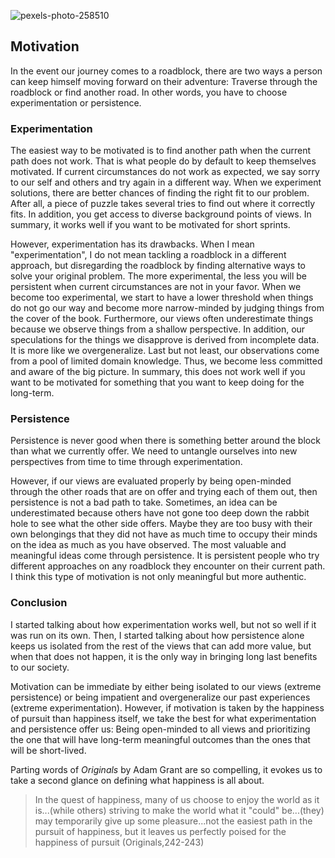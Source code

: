 ![pexels-photo-258510](https://user-images.githubusercontent.com/12673581/32536980-b7651fde-c49b-11e7-9096-2a5d2cba3310.jpeg)

## Motivation

In the event our journey comes to a roadblock, there are two ways a person can keep himself moving forward on their adventure: Traverse through the roadblock or find another road. In other words, you have to choose experimentation or persistence.

### Experimentation

The easiest way to be motivated is to find another path when the current path does not work. That is what people do by default to keep themselves motivated. If current circumstances do not work as expected, we say sorry to our self and others and try again in a different way. When we experiment solutions, there are better chances of finding the right fit to our problem. After all, a piece of puzzle takes several tries to find out where it correctly fits. In addition, you get access to diverse background points of views. In summary, it works well if you want to be motivated for short sprints.

However, experimentation has its drawbacks. When I mean "experimentation", I do not mean tackling a roadblock in a different approach, but disregarding the roadblock by finding alternative ways to solve your original problem. The more experimental, the less you will be persistent when current circumstances are not in your favor. When we become too experimental, we start to have a lower threshold when things do not go our way and become more narrow-minded by judging things from the cover of the book. Furthermore, our views often underestimate things because we observe things from a shallow perspective. In addition, our speculations for the things we disapprove is derived from incomplete data. It is more like we overgeneralize. Last but not least, our observations come from a pool of limited domain knowledge. Thus, we become less committed and aware of the big picture. In summary, this does not work well if you want to be motivated for something that you want to keep doing for the long-term.

### Persistence

Persistence is never good when there is something better around the block than what we currently offer. We need to untangle ourselves into new perspectives from time to time through experimentation.

However, if our views are evaluated properly by being open-minded through the other roads that are on offer and trying each of them out, then persistence is not a bad path to take. Sometimes, an idea can be underestimated because others have not gone too deep down the rabbit hole to see what the other side offers. Maybe they are too busy with their own belongings that they did not have as much time to occupy their minds on the idea as much as you have observed. The most valuable and meaningful ideas come through persistence. It is persistent people who try different approaches on any roadblock they encounter on their current path. I think this type of motivation is not only meaningful but more authentic.

### Conclusion

I started talking about how experimentation works well, but not so well if it was run on its own. Then, I started talking about how persistence alone keeps us isolated from the rest of the views that can add more value, but when that does not happen, it is the only way in bringing long last benefits to our society.

Motivation can be immediate by either being isolated to our views (extreme persistence) or being impatient and overgeneralize our past experiences (extreme experimentation). However, if motivation is taken by the happiness of pursuit than happiness itself, we take the best for what experimentation and persistence offer us: Being open-minded to all views and prioritizing the one that will have long-term meaningful outcomes than the ones that will be short-lived.

Parting words of _Originals_ by Adam Grant are so compelling, it evokes us to take a second glance on defining what happiness is all about.

> In the quest of happiness, many of us choose to enjoy the world as it is...(while others) striving to make the world what it "could" be...(they) may temporarily give up some pleasure...not the easiest path in the pursuit of happiness, but it leaves us perfectly poised for the happiness of pursuit (Originals,242-243)
